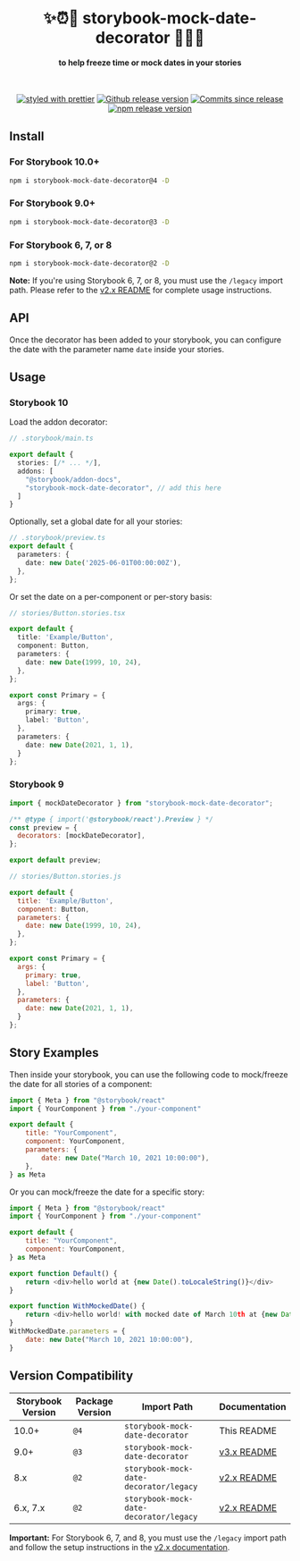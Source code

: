 <h1 align="center">✨⏰🥶 storybook-mock-date-decorator 🥶⏰✨</h1>

<div align="center">
  <strong>to help freeze time or mock dates in your stories</strong>
</div>
<br />
<br />
<div align="center">

[![styled with prettier](https://img.shields.io/badge/styled_with-prettier-ff69b4.svg)](https://github.com/prettier/prettier)
[![Github release version](https://img.shields.io/github/tag/bitttttten/storybook-mock-date-decorator.svg)](https://github.com/bitttttten/storybook-mock-date-decorator/releases)
[![Commits since release](https://img.shields.io/github/commits-since/bitttttten/storybook-mock-date-decorator/v3.0.0.svg)](https://github.com/bitttttten/storybook-mock-date-decorator/compare/v3.0.0...main)
[![npm release version](https://img.shields.io/npm/v/storybook-mock-date-decorator.svg)](https://www.npmjs.com/package/storybook-mock-date-decorator)

</div>

## Install

### For Storybook 10.0+

```sh
npm i storybook-mock-date-decorator@4 -D
```

### For Storybook 9.0+

```sh
npm i storybook-mock-date-decorator@3 -D
```

### For Storybook 6, 7, or 8

```sh
npm i storybook-mock-date-decorator@2 -D
```

**Note:** If you're using Storybook 6, 7, or 8, you must use the `/legacy` import path. Please refer to the [v2.x README](https://github.com/bitttttten/storybook-mock-date-decorator/blob/v2.0.6/README.md) for complete usage instructions.

## API

Once the decorator has been added to your storybook, you can configure the date with the parameter name `date` inside your stories.

## Usage

### Storybook 10

Load the addon decorator:

```ts
// .storybook/main.ts

export default {
  stories: [/* ... */],
  addons: [
    "@storybook/addon-docs",
    "storybook-mock-date-decorator", // add this here
  ]
}
```

Optionally, set a global date for all your stories:
```ts
// .storybook/preview.ts
export default {
  parameters: {
    date: new Date('2025-06-01T00:00:00Z'),
  },
};
```

Or set the date on a per-component or per-story basis:
```ts
// stories/Button.stories.tsx

export default {
  title: 'Example/Button',
  component: Button,
  parameters: {
    date: new Date(1999, 10, 24),
  },
};

export const Primary = {
  args: {
    primary: true,
    label: 'Button',
  },
  parameters: {
    date: new Date(2021, 1, 1),
  }
};
```

### Storybook 9

```js
import { mockDateDecorator } from "storybook-mock-date-decorator";

/** @type { import('@storybook/react').Preview } */
const preview = {
  decorators: [mockDateDecorator],
};

export default preview;
```

```js
// stories/Button.stories.js

export default {
  title: 'Example/Button',
  component: Button,
  parameters: {
    date: new Date(1999, 10, 24),
  },
};

export const Primary = {
  args: {
    primary: true,
    label: 'Button',
  },
  parameters: {
    date: new Date(2021, 1, 1),
  }
};
```

## Story Examples

Then inside your storybook, you can use the following code to mock/freeze the date for all stories of a component:

```js
import { Meta } from "@storybook/react"
import { YourComponent } from "./your-component"

export default {
	title: "YourComponent",
	component: YourComponent,
	parameters: {
		date: new Date("March 10, 2021 10:00:00"),
	},
} as Meta

```

Or you can mock/freeze the date for a specific story:

```js
import { Meta } from "@storybook/react"
import { YourComponent } from "./your-component"

export default {
	title: "YourComponent",
	component: YourComponent,
} as Meta

export function Default() {
    return <div>hello world at {new Date().toLocaleString()}</div>
}

export function WithMockedDate() {
    return <div>hello world! with mocked date of March 10th at {new Date().toLocaleString()}</div>
}
WithMockedDate.parameters = {
    date: new Date("March 10, 2021 10:00:00"),
}

```

## Version Compatibility

| Storybook Version | Package Version | Import Path                            | Documentation                                                                                    |
| ----------------- | --------------- | -------------------------------------- | ------------------------------------------------------------------------------------------------ |
| 10.0+             | `@4`            | `storybook-mock-date-decorator`        | This README                                                                                      |
| 9.0+              | `@3`            | `storybook-mock-date-decorator`        | [v3.x README](https://github.com/bitttttten/storybook-mock-date-decorator/blob/v3.0.0/README.md) |
| 8.x               | `@2`            | `storybook-mock-date-decorator/legacy` | [v2.x README](https://github.com/bitttttten/storybook-mock-date-decorator/blob/v2.0.6/README.md) |
| 6.x, 7.x          | `@2`            | `storybook-mock-date-decorator/legacy` | [v2.x README](https://github.com/bitttttten/storybook-mock-date-decorator/blob/v2.0.6/README.md) |

**Important:** For Storybook 6, 7, and 8, you must use the `/legacy` import path and follow the setup instructions in the [v2.x documentation](https://github.com/bitttttten/storybook-mock-date-decorator/blob/v2.0.6/README.md).
